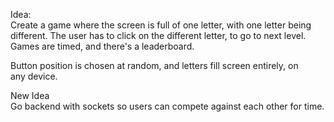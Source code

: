 Idea:  
Create a game where the screen is full of one letter, with one letter being  
different. The user has to click on the different letter, to go to next level.  
Games are timed, and there's a leaderboard.  
  
Button position is chosen at random, and letters fill screen entirely, on  
any device.  
  
New Idea  
Go backend with sockets so users can compete against each other for time.  
